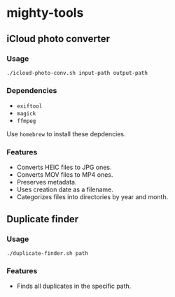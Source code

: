 # mighty-tools

## iCloud photo converter

### Usage
```
./icloud-photo-conv.sh input-path output-path
```

### Dependencies
* `exiftool`
* `magick`
* `ffmpeg`

Use `homebrew` to install these depdencies.

### Features
* Converts HEIC files to JPG ones.
* Converts MOV files to MP4 ones.
* Preserves metadata.
* Uses creation date as a filename.
* Categorizes files into directories by year and month.

## Duplicate finder

### Usage
```
./duplicate-finder.sh path
```

### Features
* Finds all duplicates in the specific path.






